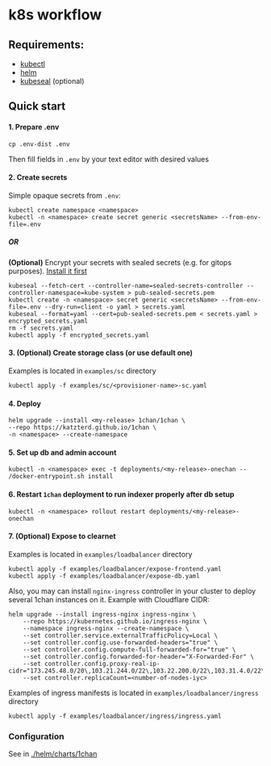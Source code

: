 
# k8s workflow

## Requirements:
- [kubectl](https://kubernetes.io/docs/tasks/tools/install-kubectl/)
- [helm](https://helm.sh/docs/intro/install/)
- [kubeseal](https://sealed-secrets.netlify.app/) (optional)

## Quick start

#### 1. Prepare .env 
```console
cp .env-dist .env
```
Then fill fields in `.env` by your text editor with desired values

#### 2. Create secrets

Simple opaque secrets from `.env`:
```console
kubectl create namespace <namespace>
kubectl -n <namespace> create secret generic <secretsName> --from-env-file=.env
```

##### OR

**(Optional)** Encrypt your secrets with sealed secrets (e.g. for gitops purposes). [Install it first](https://github.com/bitnami-labs/sealed-secrets/releases)
```console
kubeseal --fetch-cert --controller-name=sealed-secrets-controller --controller-namespace=kube-system > pub-sealed-secrets.pem
kubectl create -n <namespace> secret generic <secretsName> --from-env-file=.env --dry-run=client -o yaml > secrets.yaml
kubeseal --format=yaml --cert=pub-sealed-secrets.pem < secrets.yaml > encrypted_secrets.yaml
rm -f secrets.yaml
kubectl apply -f encrypted_secrets.yaml
```

#### 3. (Optional) Create storage class (or use default one)
Examples is located in `examples/sc` directory
```console
kubectl apply -f examples/sc/<provisioner-name>-sc.yaml
```

#### 4. Deploy
```console
helm upgrade --install <my-release> 1chan/1chan \
--repo https://katzterd.github.io/1chan \
-n <namespace> --create-namespace
```

#### 5. Set up db and admin account
```console
kubectl -n <namespace> exec -t deployments/<my-release>-onechan -- /docker-entrypoint.sh install
```

#### 6. Restart `1chan` deployment to run indexer properly after db setup
```console
kubectl -n <namespace> rollout restart deployments/<my-release>-onechan
```

#### 7. (Optional) Expose to clearnet
Examples is located in `examples/loadbalancer` directory
```console
kubectl apply -f examples/loadbalancer/expose-frontend.yaml
kubectl apply -f examples/loadbalancer/expose-db.yaml
```

Also, you may can install `nginx-ingress` controller in your cluster to deploy several 1chan instances on it. Example with Cloudflare CIDR:
```console
helm upgrade --install ingress-nginx ingress-nginx \
    --repo https://kubernetes.github.io/ingress-nginx \
    --namespace ingress-nginx --create-namespace \
    --set controller.service.externalTrafficPolicy=Local \
    --set controller.config.use-forwarded-headers="true" \
    --set controller.config.compute-full-forwarded-for="true" \
    --set controller.config.forwarded-for-header="X-Forwarded-For" \
    --set controller.config.proxy-real-ip-cidr="173.245.48.0/20\,103.21.244.0/22\,103.22.200.0/22\,103.31.4.0/22\,141.101.64.0/18\,108.162.192.0/18\,190.93.240.0/20\,188.114.96.0/20\,197.234.240.0/22\,198.41.128.0/17\,162.158.0.0/15\,104.16.0.0/13\,104.24.0.0/14\,172.64.0.0/13\,131.0.72.0/22\,2400:cb00::/32\,2606:4700::/32\,2803:f800::/32\,2405:b500::/32\,2405:8100::/32\,2a06:98c0::/29\,2c0f:f248::/32"
    --set controller.replicaCount=<number-of-nodes-iyc>
```

Examples of ingress manifests is located in `examples/loadbalancer/ingress` directory
```console
kubectl apply -f examples/loadbalancer/ingress/ingress.yaml
```

### Configuration

See in [./helm/charts/1chan](https://github.com/katzterd/1chan/tree/master/k8s/helm/charts/1chan)
